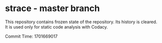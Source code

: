 # strace - master branch

This repository contains frozen state of the repository.
Its history is cleared. It is used only for static code
analysis with Codacy.

Commit Time: 1701669017